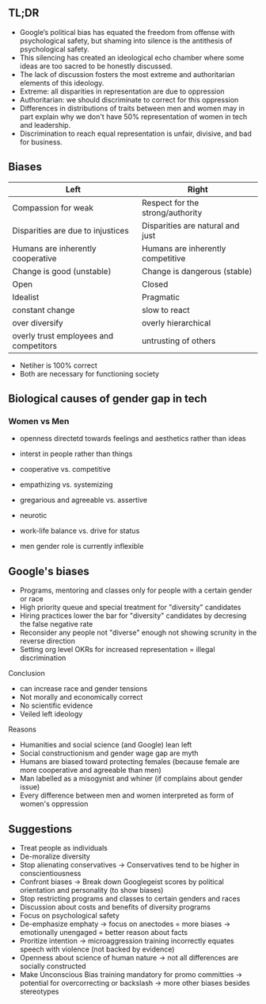## TL;DR

* Google’s political bias has equated the freedom from offense with psychological safety,
but shaming into silence is the antithesis of psychological safety.
* This silencing has created an ideological echo chamber where some ideas are too
sacred to be honestly discussed.
* The lack of discussion fosters the most extreme and authoritarian elements of this
ideology.
* Extreme: all disparities in representation are due to oppression
* Authoritarian: we should discriminate to correct for this oppression
* Differences in distributions of traits between men and women may in part explain why we
don't have 50% representation of women in tech and leadership.
* Discrimination to reach equal representation is unfair, divisive, and bad for business.

## Biases

Left|Right
----|-----
Compassion for weak | Respect for the strong/authority
Disparities are due to injustices | Disparities are natural and just 
Humans are inherently cooperative | Humans are inherently competitive
Change is good (unstable) | Change is dangerous (stable)
Open | Closed
Idealist | Pragmatic
constant change | slow to react
over diversify | overly hierarchical
overly trust employees and competitors | untrusting of others

* Netiher is 100% correct
* Both are necessary for functioning society

## Biological causes of gender gap in tech

### Women vs Men
* openness directetd towards feelings and aesthetics rather than ideas
* interst in people rather than things
* cooperative vs. competitive
* empathizing vs. systemizing
* gregarious and agreeable vs. assertive
* neurotic
* work-life balance vs. drive for status

* men gender role is currently inflexible

## Google's biases

* Programs, mentoring and classes only for people with a certain gender or race
* High priority queue and special treatment for "diversity" candidates
* Hiring practices lower the bar for "diversity" candidates by decresing the false negative rate
* Reconsider any people not "diverse" enough not showing scrunity in the reverse direction
* Setting org level OKRs for increased representation = illegal discrimination

Conclusion

* can increase race and gender tensions
* Not morally and economically correct 
* No scientific evidence
* Veiled left ideology

Reasons

* Humanities and social science (and Google) lean left
* Social constructionism and gender wage gap are myth
* Humans are biased toward protecting females (because female are more cooperative and agreeable than men)
* Man labelled as a misogynist and whiner (if complains about gender issue)
* Every difference between men and women interpreted as form of women's oppression

## Suggestions

* Treat people as individuals
* De-moralize diversity
* Stop alienating conservatives
  -> Conservatives tend to be higher in conscientiousness
* Confront biases
  -> Break down Googlegeist scores by political orientation and personality (to show biases)
* Stop restricting programs and classes to certain genders and races
* Discussion about costs and benefits of diversity programs
* Focus on psychological safety
* De-emphasize emphaty
  -> focus on anectodes = more biases
  -> emotionally unengaged = better reason about facts
* Proritize intention
  -> microaggression training incorrectly equates speech with violence (not backed by evidence)
* Openness about science of human nature
  -> not all differences are socially constructed
* Make Unconscious Bias training mandatory for promo committies
  -> potential for overcorrecting or backslash
  -> more other biases besides stereotypes



